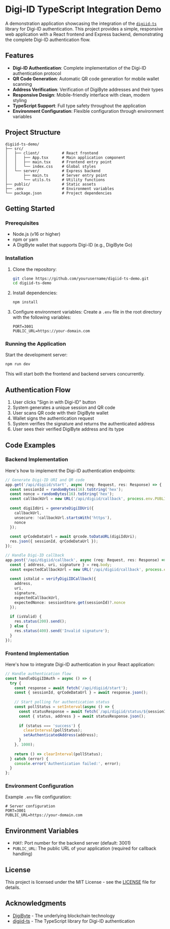 # Digi-ID TypeScript Integration Demo

A demonstration application showcasing the integration of the [`digiid-ts`](https://github.com/pawelzelawski/digiid-ts) library for Digi-ID authentication. This project provides a simple, responsive web application with a React frontend and Express backend, demonstrating the complete Digi-ID authentication flow.

## Features

- **Digi-ID Authentication**: Complete implementation of the Digi-ID authentication protocol
- **QR Code Generation**: Automatic QR code generation for mobile wallet scanning
- **Address Verification**: Verification of DigiByte addresses and their types
- **Responsive Design**: Mobile-friendly interface with clean, modern styling
- **TypeScript Support**: Full type safety throughout the application
- **Environment Configuration**: Flexible configuration through environment variables

## Project Structure

```
digiid-ts-demo/
├── src/
│   ├── client/          # React frontend
│   │   ├── App.tsx      # Main application component
│   │   ├── main.tsx     # Frontend entry point
│   │   └── index.css    # Global styles
│   └── server/          # Express backend
│       ├── main.ts      # Server entry point
│       └── utils.ts     # Utility functions
├── public/              # Static assets
├── .env                 # Environment variables
└── package.json         # Project dependencies
```

## Getting Started

### Prerequisites

- Node.js (v16 or higher)
- npm or yarn
- A DigiByte wallet that supports Digi-ID (e.g., DigiByte Go)

### Installation

1. Clone the repository:
   ```bash
   git clone https://github.com/yourusername/digiid-ts-demo.git
   cd digiid-ts-demo
   ```

2. Install dependencies:
   ```bash
   npm install
   ```

3. Configure environment variables:
   Create a `.env` file in the root directory with the following variables:
   ```
   PORT=3001
   PUBLIC_URL=https://your-domain.com
   ```

### Running the Application

Start the development server:
```bash
npm run dev
```

This will start both the frontend and backend servers concurrently.

## Authentication Flow

1. User clicks "Sign in with Digi-ID" button
2. System generates a unique session and QR code
3. User scans QR code with their DigiByte wallet
4. Wallet signs the authentication request
5. System verifies the signature and returns the authenticated address
6. User sees their verified DigiByte address and its type

## Code Examples

### Backend Implementation

Here's how to implement the Digi-ID authentication endpoints:

```typescript
// Generate Digi-ID URI and QR code
app.get('/api/digiid/start', async (req: Request, res: Response) => {
  const sessionId = randomBytes(16).toString('hex');
  const nonce = randomBytes(16).toString('hex');
  const callbackUrl = new URL('/api/digiid/callback', process.env.PUBLIC_URL).toString();
  
  const digiIdUri = generateDigiIDUri({ 
    callbackUrl, 
    unsecure: !callbackUrl.startsWith('https'),
    nonce 
  });
  
  const qrCodeDataUrl = await qrcode.toDataURL(digiIdUri);
  res.json({ sessionId, qrCodeDataUrl });
});

// Handle Digi-ID callback
app.post('/api/digiid/callback', async (req: Request, res: Response) => {
  const { address, uri, signature } = req.body;
  const expectedCallbackUrl = new URL('/api/digiid/callback', process.env.PUBLIC_URL).toString();
  
  const isValid = verifyDigiIDCallback({
    address,
    uri,
    signature,
    expectedCallbackUrl,
    expectedNonce: sessionStore.get(sessionId)?.nonce
  });
  
  if (isValid) {
    res.status(200).send();
  } else {
    res.status(400).send('Invalid signature');
  }
});
```

### Frontend Implementation

Here's how to integrate Digi-ID authentication in your React application:

```typescript
// Handle authentication flow
const handleDigiIDAuth = async () => {
  try {
    const response = await fetch('/api/digiid/start');
    const { sessionId, qrCodeDataUrl } = await response.json();
    
    // Start polling for authentication status
    const pollStatus = setInterval(async () => {
      const statusResponse = await fetch(`/api/digiid/status/${sessionId}`);
      const { status, address } = await statusResponse.json();
      
      if (status === 'success') {
        clearInterval(pollStatus);
        setAuthenticatedAddress(address);
      }
    }, 1000);
    
    return () => clearInterval(pollStatus);
  } catch (error) {
    console.error('Authentication failed:', error);
  }
};
```

### Environment Configuration

Example `.env` file configuration:

```env
# Server configuration
PORT=3001
PUBLIC_URL=https://your-domain.com
```

## Environment Variables

- `PORT`: Port number for the backend server (default: 3001)
- `PUBLIC_URL`: The public URL of your application (required for callback handling)

## License

This project is licensed under the MIT License - see the [LICENSE](LICENSE) file for details.

## Acknowledgments

- [DigiByte](https://www.digibyte.org/) - The underlying blockchain technology
- [digiid-ts](https://github.com/pawelzelawski/digiid-ts) - The TypeScript library for Digi-ID authentication
